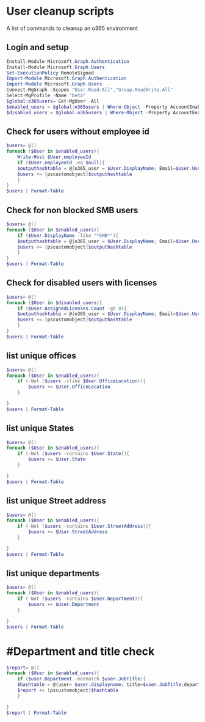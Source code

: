 # User cleanup scripts  

A list of commands to cleanup an o365 environment 
## Login and setup  

```powershell
Install-Module Microsoft.Graph.Authentication
Install-Module Microsoft.Graph.Users
Set-ExecutionPolicy RemoteSigned
Import-Module Microsoft.Graph.Authentication
Import-Module Microsoft.Graph.Users
Connect-MgGraph -Scopes "User.Read.All","Group.ReadWrite.All"
Select-MgProfile -Name "beta"
$global:o365users= Get-MgUser -All
$enabled_users = $global:o365users | Where-Object -Property AccountEnabled -eq True
$disabled_users = $global:o365users | Where-Object -Property AccountEnabled -ne True
```  
## Check for users without employee id  

```powershell
$users= @()
foreach ($User in $enabled_users){
    Write-Host $User.employeeId
    if ($User.employeeId -eq $null){
    $outputhashtable = @{o365_user = $User.DisplayName; Email=$User.UserPrincipalName; employee_id = $User.EmployeeId}
    $users += [pscustomobject]$outputhashtable
    }
}
$users | Format-Table
```  

## Check for non blocked SMB users  

```powershell
$users= @()
foreach ($User in $enabled_users){
    if ($User.DisplayName -like "*SMB*"){
    $outputhashtable = @{o365_user = $User.DisplayName; Email=$User.UserPrincipalName; employee_id = $User.EmployeeId}
    $users += [pscustomobject]$outputhashtable
    }
}
$users | Format-Table
```  

## Check for disabled users with licenses  

```powershell
$users= @()
foreach ($User in $disabled_users){
    if ($User.AssignedLicenses.Count -gt 0){
    $outputhashtable = @{o365_user = $User.DisplayName; Email=$User.UserPrincipalName; licenses = $User.AssignedLicenses.Count; enabled = $User.AccountEnabled}
    $users += [pscustomobject]$outputhashtable
    }
}
$users | Format-Table
```  

## list unique offices  

```powershell
$users= @()
foreach ($User in $enabled_users){
    if (-Not ($users -clike $User.OfficeLocation)){
        $users += $User.OfficeLocation
    }

}
$users | Format-Table
```  

## list unique States  

``` powershell
$users= @()
foreach ($User in $enabled_users){
    if (-Not ($users -contains $User.State)){
        $users += $User.State
    }

}
$users | Format-Table
```  

## list unique Street address  

```powershell
$users= @()
foreach ($User in $enabled_users){
    if (-Not ($users -contains $User.StreetAddress)){
        $users += $User.StreetAddress
    }

}
$users | Format-Table
```  

## list unique departments
```powershell
$users= @()
foreach ($User in $enabled_users){
    if (-Not ($users -contains $User.Department)){
        $users += $User.Department
    }

}
$users | Format-Table
```  

# #Department and title check  

```powershell
$report= @()
foreach ($User in $enabled_users){
    if ($user.Department -notmatch $user.JobTitle){
    $hashtable = @{user= $user.displayname; title=$user.JobTitle;department=$user.department}
    $report += [pscustomobject]$hashtable
    }

}
$report | Format-Table
```  

